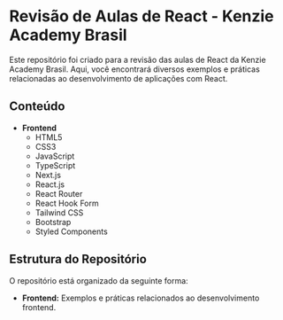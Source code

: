 # Revisão de Aulas de React - Kenzie Academy Brasil

Este repositório foi criado para a revisão das aulas de React da Kenzie Academy Brasil. Aqui, você encontrará diversos exemplos e práticas relacionadas ao desenvolvimento de aplicações com React.

## Conteúdo

- **Frontend**
  - HTML5
  - CSS3
  - JavaScript
  - TypeScript
  - Next.js
  - React.js
  - React Router
  - React Hook Form
  - Tailwind CSS
  - Bootstrap
  - Styled Components

## Estrutura do Repositório

O repositório está organizado da seguinte forma:

- **Frontend:** Exemplos e práticas relacionados ao desenvolvimento frontend.
